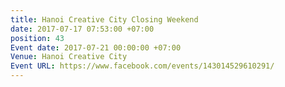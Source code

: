 ```yaml
---
title: Hanoi Creative City Closing Weekend
date: 2017-07-17 07:53:00 +07:00
position: 43
Event date: 2017-07-21 00:00:00 +07:00
Venue: Hanoi Creative City
Event URL: https://www.facebook.com/events/143014529610291/
---
```



